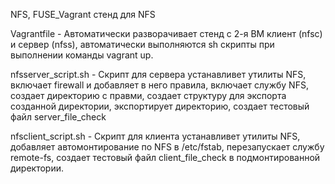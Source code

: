 NFS, FUSE_Vagrant стенд для NFS

Vagrantfile - Автоматически разворачивает стенд с 2-я ВМ клиент (nfsc) и сервер (nfss), автоматически выполняются sh скрипты при выполнении команды vagrant up.

nfsserver_script.sh - Скрипт для сервера устанавливет утилиты NFS, включает firewall и добавляет в него правила, включает службу NFS, создает директорию с правми, создает структуру для экспорта созданной директории, экспортирует директорию, создает тестовый файл server_file_check

nfsclient_script.sh - Скрипт для клиента устанавливет утилиты NFS, добавляет автомонтирование по NFS в /etc/fstab, перезапускает службу remote-fs, создает тестовый файл client_file_check в подмонтированной директории.